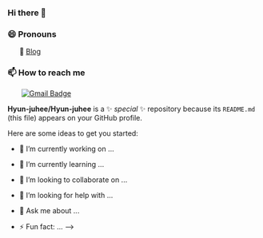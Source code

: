 

### Hi there 👋
### 😄 Pronouns   

   &nbsp;&nbsp;&nbsp;&nbsp;&nbsp;&nbsp;🧷 [Blog](https://velog.io/@ju_h2)<br>
   
### 📫 How to reach me<br>
  &nbsp;&nbsp;&nbsp;&nbsp;&nbsp;&nbsp; [![Gmail Badge](https://img.shields.io/badge/Gmail-d14836?style=flat-square&logo=Gmail&logoColor=white&link=mailto:juhd1998@gmail.com)](mailto:juhd1998@gmail.com)
  <!--### 🌱 I’m currently learning <br>
- &nbsp;&nbsp;&nbsp;&nbsp;&nbsp;&nbsp; React and Express with javascript<br>
- &nbsp;&nbsp;&nbsp;&nbsp;&nbsp;&nbsp; Spring boot Framework
-->

**Hyun-juhee/Hyun-juhee** is a ✨ _special_ ✨ repository because its `README.md` (this file) appears on your GitHub profile.

Here are some ideas to get you started:

- 🔭 I’m currently working on ...
- 🌱 I’m currently learning ...
- 👯 I’m looking to collaborate on ...
- 🤔 I’m looking for help with ...
- 💬 Ask me about ...

- ⚡ Fun fact: ...
-->
